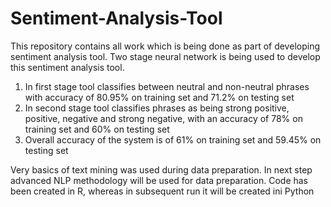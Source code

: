Sentiment-Analysis-Tool
=======================

This repository contains all work which is being done as part of developing sentiment analysis tool. Two stage neural network is being used to develop this sentiment analysis tool. 
1. In first stage tool classifies between neutral and non-neutral phrases with accuracy of 80.95% on training set and 71.2% on testing set
2. In second stage tool classifies phrases as being strong positive, positive, negative and strong negative, with an accuracy of 78% on training set and 60% on testing set
3. Overall accuracy of the system is of 61% on training set and 59.45% on testing set

Very basics of text mining was used during data preparation. In next step advanced NLP methodology will be used for data preparation. Code has been created in R, whereas in subsequent run it will be created ini Python 



